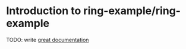 # Introduction to ring-example/ring-example

TODO: write [great documentation](http://jacobian.org/writing/what-to-write/)
